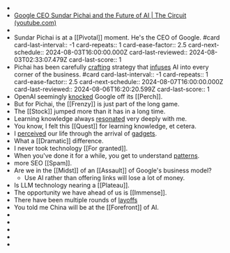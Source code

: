 -
- [Google CEO Sundar Pichai and the Future of AI | The Circuit (youtube.com)](https://www.youtube.com/watch?v=5puu3kN9l7c&ab_channel=BloombergOriginals)
-
- Sundar Pichai is at a [[Pivotal]] moment. He's the CEO of Google. #card
  card-last-interval:: -1
  card-repeats:: 1
  card-ease-factor:: 2.5
  card-next-schedule:: 2024-08-03T16:00:00.000Z
  card-last-reviewed:: 2024-08-03T02:33:07.479Z
  card-last-score:: 1
- Pichai has been carefully [crafting]([[Craft]]) strategy that [infuses]([[Infuse]]) AI into every corner of the business. #card
  card-last-interval:: -1
  card-repeats:: 1
  card-ease-factor:: 2.5
  card-next-schedule:: 2024-08-07T16:00:00.000Z
  card-last-reviewed:: 2024-08-06T16:20:20.599Z
  card-last-score:: 1
- OpenAI seemingly [knocked]([[Knock]]) Google off its [[Perch]].
- But for Pichai, the [[Frenzy]] is just part of the long game.
- The [[Stock]] jumped more than it has in a long time.
- Learning knowledge always [resonated]([[Resonate]]) very deeply with me.
- You know, I felt this [[Quest]] for learning knowledge, et cetera.
- I [perceived]([[Perceive]]) our life through the arrival of [gadgets]([[Gadget]]).
- What a [[Dramatic]] difference.
- I never took technology [[For granted]].
- When you've done it for a while, you get to understand [patterns]([[Pattern]]).
- more SEO [[Spam]].
- Are we in the [[Midst]] of an [[Assault]] of Google's business model?
	- Use AI rather than offering links will lose a lot of money.
- Is LLM technology nearing a [[Plateau]].
- The opportunity we have ahead of us is [[Immense]].
- There have been multiple rounds of [layoffs]([[Layoff]])
- You told me China will be at the [[Forefront]] of AI.
-
-
-
-
-